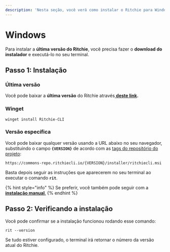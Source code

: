 ```yaml
---
description: 'Nesta seção, você verá como instalar o Ritchie para Windows.'
---
```


# Windows

Para instalar a **última versão do Ritchie**, você precisa  fazer o **download do instalador** e executá-lo no seu terminal. 

## Passo 1: Instalação

### Última versão

Você pode baixar a **última versão** do Ritchie através[ **deste link**](https://commons-repo.ritchiecli.io/latest/ritchiecli.msi)**.**

### Winget

```text
winget install Ritchie-CLI
```

### Versão específica

Você pode baixar qualquer versão usando a URL abaixo no seu navegador, substituindo o campo **`{VERSION}`** de acordo com as [tags do repositório do projeto](https://github.com/ZupIT/ritchie-cli/tags):

```text
https://commons-repo.ritchiecli.io/{VERSION}/installer/ritchiecli.msi
```

Basta depois seguir as instruções que aparecerem no seu terminal ao executar o comando **`rit`**.

{% hint style="info" %}
Se preferir, você também pode seguir com a [**instalação manual**.](instalacao-manual.md)
{% endhint %}

## Passo 2: Verificando a instalação 

Você pode confirmar se a instalação funcionou rodando esse comando: 

```text
rit --version
```

Se tudo estiver configurado, o terminal irá retornar o número da versão atual do Ritchie.

